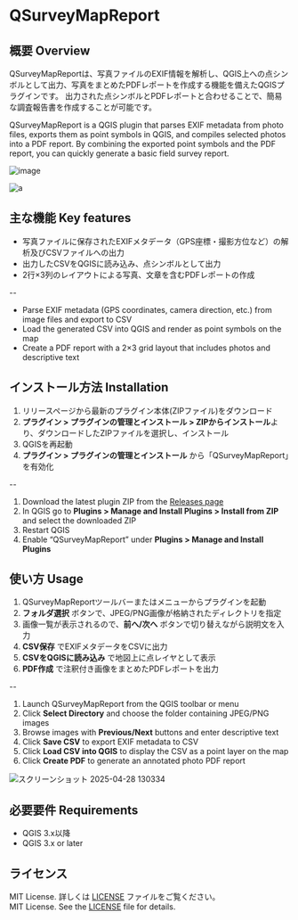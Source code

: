 # QSurveyMapReport
## 概要 Overview  
QSurveyMapReportは、写真ファイルのEXIF情報を解析し、QGIS上への点シンボルとして出力、写真をまとめたPDFレポートを作成する機能を備えたQGISプラグインです。
出力された点シンボルとPDFレポートと合わせることで、簡易な調査報告書を作成することが可能です。
 
QSurveyMapReport is a QGIS plugin that parses EXIF metadata from photo files, exports them as point symbols in QGIS, and compiles selected photos into a PDF report. By combining the exported point symbols and the PDF report, you can quickly generate a basic field survey report.


![image](https://github.com/user-attachments/assets/c0af08d4-817f-490d-8c3d-1c8448938f36)


![a](https://github.com/user-attachments/assets/e8f72265-1bab-4d23-a822-3ec66d0dd0b3)



## 主な機能 Key features  
- 写真ファイルに保存されたEXIFメタデータ（GPS座標・撮影方位など）の解析及びCSVファイルへの出力
- 出力したCSVをQGISに読み込み、点シンボルとして出力
- 2行×3列のレイアウトによる写真、文章を含むPDFレポートの作成

--
- Parse EXIF metadata (GPS coordinates, camera direction, etc.) from image files and export to CSV  
- Load the generated CSV into QGIS and render as point symbols on the map  
- Create a PDF report with a 2×3 grid layout that includes photos and descriptive text  

## インストール方法 Installation  
1. リリースページから最新のプラグイン本体(ZIPファイル)をダウンロード
2.  **プラグイン > プラグインの管理とインストール > ZIPからインストール**より、ダウンロードしたZIPファイルを選択し、インストール
3. QGISを再起動
4. **プラグイン > プラグインの管理とインストール** から「QSurveyMapReport」を有効化

--
1. Download the latest plugin ZIP from the [Releases page](https://github.com/onodera-g/QSurveyMapReport/releases)  
2. In QGIS go to **Plugins > Manage and Install Plugins > Install from ZIP** and select the downloaded ZIP  
3. Restart QGIS  
4. Enable “QSurveyMapReport” under **Plugins > Manage and Install Plugins**

## 使い方 Usage  
1. QSurveyMapReportツールバーまたはメニューからプラグインを起動
2. **フォルダ選択** ボタンで、JPEG/PNG画像が格納されたディレクトリを指定
3. 画像一覧が表示されるので、**前へ/次へ** ボタンで切り替えながら説明文を入力
4. **CSV保存** でEXIFメタデータをCSVに出力
5. **CSVをQGISに読み込み** で地図上に点レイヤとして表示
6. **PDF作成** で注釈付き画像をまとめたPDFレポートを出力

--
1. Launch QSurveyMapReport from the QGIS toolbar or menu  
2. Click **Select Directory** and choose the folder containing JPEG/PNG images  
3. Browse images with **Previous/Next** buttons and enter descriptive text  
4. Click **Save CSV** to export EXIF metadata to CSV  
5. Click **Load CSV into QGIS** to display the CSV as a point layer on the map  
6. Click **Create PDF** to generate an annotated photo PDF report  


![スクリーンショット 2025-04-28 130334](https://github.com/user-attachments/assets/999a6467-b6cd-45b5-9af3-ec75ebf487c1)

## 必要要件 Requirements  
- QGIS 3.x以降
- QGIS 3.x or later  

## ライセンス 
MIT License. 詳しくは [LICENSE](LICENSE) ファイルをご覧ください。  
MIT License. See the [LICENSE](LICENSE) file for details.




